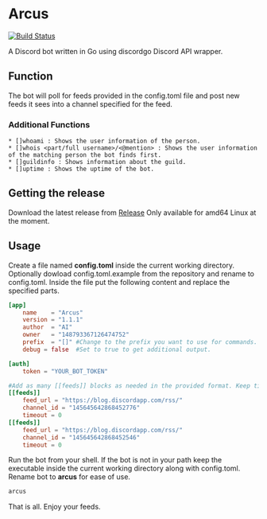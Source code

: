 # Arcus

[![Build Status](https://travis-ci.org/VagantemNumen/arcus.svg?branch=master)](https://travis-ci.org/VagantemNumen/arcus)

A Discord bot written in Go using discordgo Discord API wrapper.

## Function

The bot will poll for feeds provided in the config.toml file and post new feeds it sees into a channel specified for the feed.

### Additional Functions
	* []whoami : Shows the user information of the person.
	* []whois <part/full username>/<@mention> : Shows the user information of the matching person the bot finds first.
	* []guildinfo : Shows information about the guild.
	* []uptime : Shows the uptime of the bot.

## Getting the release

Download the latest release from [Release](https://github.com/VagantemNumen/arcus/releases/latest)
Only available for amd64 Linux at the moment.

## Usage

Create a file named **config.toml** inside the current working directory. Optionally dowload config.toml.example from the repository and rename to config.toml.
Inside the file put the following content and replace the specified parts.

```toml
[app]
	name 	= "Arcus"
	version = "1.1.1"
	author 	= "AI"
	owner 	= "148793367126474752"
	prefix 	= "[]" #Change to the prefix you want to use for commands.
	debug = false  #Set to true to get additional output.

[auth]
	token = "YOUR_BOT_TOKEN"

#Add as many [[feeds]] blocks as needed in the provided format. Keep timeout at 0 for faster feeds.
[[feeds]]
	feed_url = "https://blog.discordapp.com/rss/"
	channel_id = "145645642868452776"
	timeout = 0
[[feeds]]
	feed_url = "https://blog.discordapp.com/rss/"
	channel_id = "145645642868452546"
	timeout = 0
```

Run the bot from your shell. If the bot is not in your path keep the executable inside the current working directory along with config.toml.
Rename bot to **arcus** for ease of use.

```sh
arcus
```

That is all. Enjoy your feeds.